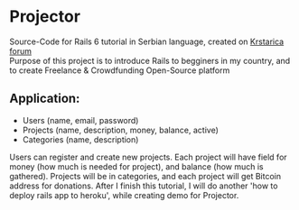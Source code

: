 # Projector
Source-Code for Rails 6 tutorial in Serbian language, created on [Krstarica forum](https://forum.krstarica.com)  
Purpose of this project is to introduce Rails to begginers in my country, and to create Freelance & Crowdfunding Open-Source platform

## Application:

 - Users (name, email, password)
 - Projects (name, description, money, balance, active)
 - Categories (name, description)
 
Users can register and create new projects. Each project will have field for money (how much is needed for project), and balance (how much is gathered). Projects will be in categories, and each project will get Bitcoin address for donations. After I finish this tutorial, I will do another 'how to deploy rails app to heroku', while creating demo for Projector.
